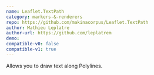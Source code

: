 ```yaml
---
name: Leaflet.TextPath
category: markers-&-renderers
repo: https://github.com/makinacorpus/Leaflet.TextPath
author: Mathieu Leplatre
author-url: https://github.com/leplatrem
demo: 
compatible-v0: false
compatible-v1: true
---
```


Allows you to draw text along Polylines.
